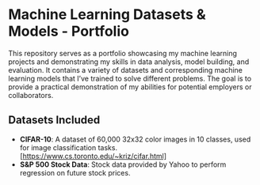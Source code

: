 # Machine Learning Datasets & Models - Portfolio

This repository serves as a portfolio showcasing my machine learning projects and demonstrating my skills in data analysis, model building, and evaluation. It contains a variety of datasets and corresponding machine learning models that I’ve trained to solve different problems. The goal is to provide a practical demonstration of my abilities for potential employers or collaborators.

## Datasets Included

*   **CIFAR-10**:  A dataset of 60,000 32x32 color images in 10 classes, used for image classification tasks. [https://www.cs.toronto.edu/~kriz/cifar.html]
*   **S&P 500 Stock Data**: Stock data provided by Yahoo to perform regression on future stock prices.